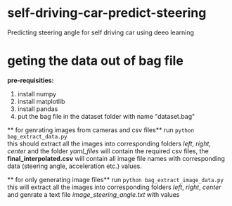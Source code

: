 # self-driving-car-predict-steering
Predicting steering angle for self driving car using deeo learning

# geting the data out of bag file
**pre-requisities:**
1. install numpy
2. install matplotlib
3. install pandas
4. put the bag file in the dataset folder with name "dataset.bag"

** for genrating images from cameras and csv files**
run `python bag_extract_data.py`      
this should extract all the images into corresponding folders *left*, *right*, *center* and the folder *yaml_files* will contain the required csv files, the **final_interpolated.csv** will contain all image file names with corresponding data (steering angle, acceleration etc.) values.

** for only generating image files**
run `python bag_extract_image_data.py`            
this will extract all the images into corresponding folders *left*, *right*, *center* and genrate a text file *image_steering_angle.txt* with values

